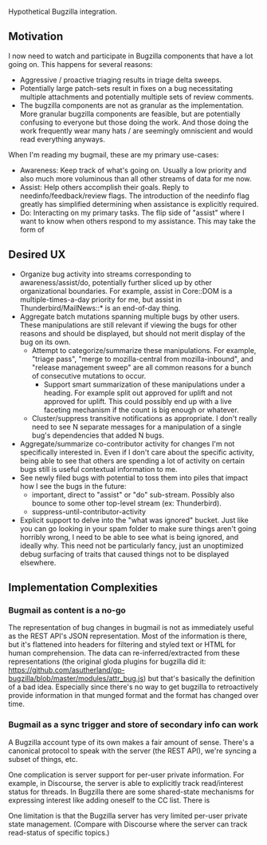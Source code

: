 Hypothetical Bugzilla integration.

## Motivation ##

I now need to watch and participate in Bugzilla components that have a lot going
on.  This happens for several reasons:
* Aggressive / proactive triaging results in triage delta sweeps.
* Potentially large patch-sets result in fixes on a bug necessitating multiple
  attachments and potentially multiple sets of review comments.
* The bugzilla components are not as granular as the implementation.  More
  granular bugzilla components are feasible, but are potentially confusing to
  everyone but those doing the work.  And those doing the work frequently wear
  many hats / are seemingly omniscient and would read everything anyways.

When I'm reading my bugmail, these are my primary use-cases:
* Awareness: Keep track of what's going on.  Usually a low priority and also
  much more voluminous than all other streams of data for me now.
* Assist: Help others accomplish their goals.  Reply to needinfo/feedback/review
  flags.  The introduction of the needinfo flag greatly has simplified
  determining when assistance is explicitly required.
* Do: Interacting on my primary tasks.  The flip side of "assist" where I want
  to know when others respond to my assistance.  This may take the form of

## Desired UX ##

* Organize bug activity into streams corresponding to awareness/assist/do,
  potentially further sliced up by other organizational boundaries.  For
  example, assist in Core::DOM is a multiple-times-a-day priority for me, but
  assist in Thunderbird/MailNews::* is an end-of-day thing.
* Aggregate batch mutations spanning multiple bugs by other users.  These
  manipulations are still relevant if viewing the bugs for other reasons and
  should be displayed, but should not merit display of the bug on its own.
  * Attempt to categorize/summarize these manipulations.  For example,
    "triage pass", "merge to mozilla-central from mozilla-inbound", and
    "release management sweep" are all common reasons for a bunch of consecutive
    mutations to occur.
    * Support smart summarization of these manipulations under a heading.  For
      example split out approved for uplift and not approved for uplift.  This
      could possibly end up with a live faceting mechanism if the count is
      big enough or whatever.
  * Cluster/suppress transitive notifications as appropriate.  I don't really
    need to see N separate messages for a manipulation of a single bug's
    dependencies that added N bugs.
* Aggregate/summarize co-contributor activity for changes I'm not specifically
  interested in.  Even if I don't care about the specific activity, being able
  to see that others are spending a lot of activity on certain bugs still is
  useful contextual information to me.
* See newly filed bugs with potential to toss them into piles that impact how I
  see the bugs in the future:
  * important, direct to "assist" or "do" sub-stream.  Possibly also bounce to
    some other top-level stream (ex: Thunderbird).
  * suppress-until-contributor-activity
* Explicit support to delve into the "what was ignored" bucket.  Just like you
  can go looking in your spam folder to make sure things aren't going horribly
  wrong, I need to be able to see what is being ignored, and ideally why.  This
  need not be particularly fancy, just an unoptimized debug surfacing of traits
  that caused things not to be displayed elsewhere.

## Implementation Complexities ##

### Bugmail as content is a no-go ###

The representation of bug changes in bugmail is not as immediately useful as the
REST API's JSON representation.  Most of the information is there, but it's
flattened into headers for filtering and styled text or HTML for human
comprehension.  The data can re-inferred/extracted from these representations
(the original gloda plugins for bugzilla did it:
https://github.com/asutherland/gp-bugzilla/blob/master/modules/attr_bug.js) but
that's basically the definition of a bad idea.  Especially since there's no way
to get bugzilla to retroactively provide information in that munged format and
the format has changed over time.

### Bugmail as a sync trigger and store of secondary info can work ###

A Bugzilla account type of its own makes a fair amount of sense.  There's a
canonical protocol to speak with the server (the REST API), we're syncing a
subset of things, etc.

One complication is server support for per-user private information.  For
example, in Discourse, the server is able to explicitly track read/interest
status for threads.  In Bugzilla there are some shared-state mechanisms for
expressing interest like adding oneself to the CC list.  There is

One limitation is that the Bugzilla server has very limited per-user private
state management.  (Compare with Discourse where the server can track
read-status of specific topics.)
